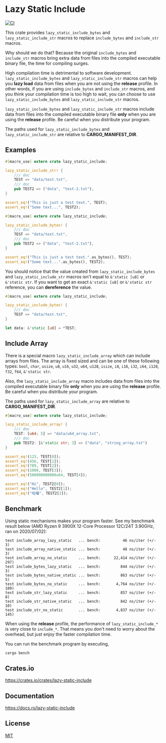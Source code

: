 Lazy Static Include
====================

[![CI](https://github.com/magiclen/lazy-static-include/actions/workflows/ci.yml/badge.svg)](https://github.com/magiclen/lazy-static-include/actions/workflows/ci.yml)

This crate provides `lazy_static_include_bytes` and `lazy_static_include_str` macros to replace `include_bytes` and `include_str` macros.

Why should we do that?
Because the original `include_bytes` and `include_str` macros bring extra data from files into the compiled executable binary file, the time for compiling surges.

High compilation time is detrimental to software development. `lazy_static_include_bytes` and `lazy_static_include_str` macros can help you **lazy load** data from files
when you are not using the **release** profile. In other words, if you are using `include_bytes` and `include_str` macros, and you think your compilation time is too high to wait,
you can choose to use `lazy_static_include_bytes` and `lazy_static_include_str` macros.

`lazy_static_include_bytes` and `lazy_static_include_str` macros include data from files into the compiled executable binary file **only** when you are using the **release** profile.
Be careful when you distribute your program.

The paths used for `lazy_static_include_bytes` and `lazy_static_include_str` are relative to **CARGO_MANIFEST_DIR**.

## Examples

```rust
#[macro_use] extern crate lazy_static_include;

lazy_static_include_str! {
    /// doc
    TEST => "data/test.txt",
    /// doc
    pub TEST2 => ("data", "test-2.txt"),
}

assert_eq!("This is just a test text.", TEST);
assert_eq!("Some text...", TEST2);
```

```rust
#[macro_use] extern crate lazy_static_include;

lazy_static_include_bytes! {
    /// doc
    TEST => "data/test.txt",
    /// doc
    pub TEST2 => ("data", "test-2.txt"),
}

assert_eq!("This is just a test text.".as_bytes(), TEST);
assert_eq!("Some text...".as_bytes(), TEST2);
```

You should notice that the value created from `lazy_static_include_bytes` and `lazy_static_include_str` macros isn't equal to `&'static [u8]` or `&'static str`. If you want to get an exact `&'static [u8]` or `&'static str` reference, you can **dereference** the value.

```rust
#[macro_use] extern crate lazy_static_include;

lazy_static_include_bytes! {
    /// doc
    TEST => "data/test.txt",
}

let data: &'static [u8] = *TEST;
```

## Include Array

There is a special macro `lazy_static_include_array` which can include arrays from files.
The array is fixed sized and can be one of these following types: `bool`, `char`, `usize`, `u8`, `u16`, `u32`, `u64`, `u128`, `isize`, `i8`, `i16`, `i32`, `i64`, `i128`, `f32`, `f64`, `&'static str`.

Also, the `lazy_static_include_array` macro includes data from files into the compiled executable binary file **only** when you are using the **release** profile.
Be careful when you distribute your program.

The paths used for `lazy_static_include_array` are relative to **CARGO_MANIFEST_DIR**.

```rust
#[macro_use] extern crate lazy_static_include;

lazy_static_include_array! {
    /// doc
    TEST: [u64; 5] => "data/u64_array.txt",
    /// doc
    pub TEST2: [&'static str; 3] => ("data", "string_array.txt")
}

assert_eq!(123, TEST[0]);
assert_eq!(456, TEST[1]);
assert_eq!(789, TEST[2]);
assert_eq!(1000, TEST[3]);
assert_eq!(500000000000u64, TEST[4]);

assert_eq!("Hi", TEST2[0]);
assert_eq!("Hello", TEST2[1]);
assert_eq!("哈囉", TEST2[2]);
```

## Benchmark

Using static mechanisms makes your program faster. See my benchmark result below (AMD Ryzen 9 3900X 12-Core Processor 12C/24T 3.90GHz, ran on 2020/07/02):

```text
test include_array_lazy_static   ... bench:          46 ns/iter (+/- 3)
test include_array_native_static ... bench:          48 ns/iter (+/- 3)
test include_array_no_static     ... bench:      22,414 ns/iter (+/- 297)
test include_bytes_lazy_static   ... bench:         844 ns/iter (+/- 3)
test include_bytes_native_static ... bench:         863 ns/iter (+/- 5)
test include_bytes_no_static     ... bench:       4,764 ns/iter (+/- 189)
test include_str_lazy_static     ... bench:         857 ns/iter (+/- 8)
test include_str_native_static   ... bench:         842 ns/iter (+/- 10)
test include_str_no_static       ... bench:       4,837 ns/iter (+/- 145)
```

When using the **release** profile, the performance of `lazy_static_include_*` is very close to `include_*`. That means you don't need to worry about the overhead, but just enjoy the faster compilation time.

You can run the benchmark program by executing,

```bash
cargo bench
```

## Crates.io

https://crates.io/crates/lazy-static-include

## Documentation

https://docs.rs/lazy-static-include

## License

[MIT](LICENSE)